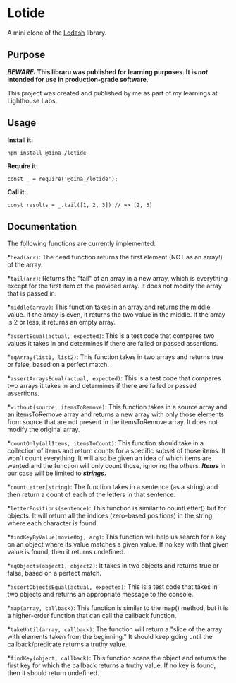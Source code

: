 # Lotide
A mini clone of the [Lodash](https://lodash.com) library.

## Purpose

**_BEWARE:_ This libraru was published for learning purposes. It is _not_ intended for use in production-grade software.**

This project was created and published by me as part of my learnings at Lighthouse Labs. 

## Usage

**Install it:**

`npm install @dina_/lotide`

**Require it:**

`const _ = require('@dina_/lotide');`

**Call it:**

`const results = _.tail([1, 2, 3]) // => [2, 3]`

## Documentation

The following functions are currently implemented:

*`head(arr)`: The head function returns the first element (NOT as an array!) of the array.

*`tail(arr)`: Returns the "tail" of an array in a new array, which is everything except for the first item of the provided array. It does not modify the array that is passed in.

*`middle(array)`: This function takes in an array and returns the middle value. If the array is even, it returns the two value in the middle. If the array is 2 or less, it returns an empty array. 

*`assertEqual(actual, expected)`: This is a test code that compares two values it takes in and determines if there are failed or passed assertions.

*`eqArray(list1, list2)`: This function takes in two arrays and returns true or false, based on a perfect match.

*`assertArraysEqual(actual, expected)`: This is a test code that compares two arrays it takes in and determines if there are failed or passed assertions.

*`without(source, itemsToRemove)`: This function takes in a source array and an itemsToRemove array and returns a new array with only those elements from source that are not present in the itemsToRemove array. It does not modify the original array.

*`countOnly(allItems, itemsToCount)`: This function should take in a collection of items and return counts for a specific subset of those items. It won't count everything. It will also be given an idea of which items are wanted and the function will only count those, ignoring the others. **_Items_** in our case will be limited to **_strings_.**

*`countLetter(string)`: The function takes in a sentence (as a string) and then return a count of each of the letters in that sentence. 

*`letterPositions(sentence)`: This function is similar to countLetter() but for objects. It will return all the indices (zero-based positions) in the string where each character is found.

*`findKeyByValue(movieObj, arg)`: This function will help us search for a key on an object where its value matches a given value. If no key with that given value is found, then it returns undefined.

*`eqObjects(object1, object2)`: It takes in two objects and returns true or false, based on a perfect match.

*`assertObjectsEqual(actual, expected)`: This is a test code that takes in two objects and returns an appropriate message to the console.

*`map(array, callback)`: This function is similar to the map() method, but it is a higher-order function that can call the callback function.

*`takeUntil(array, callback)`: The function will return a "slice of the array with elements taken from the beginning." It should keep going until the callback/predicate returns a truthy value.

*`findKey(object, callback)`: This function scans the object and returns the first key for which the callback returns a truthy value. If no key is found, then it should return undefined.


